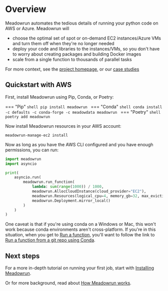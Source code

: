 # Overview

Meadowrun automates the tedious details of running your python code on AWS or Azure.
Meadowrun will

- choose the optimal set of spot or on-demand EC2 instances/Azure VMs and turn them off
  when they're no longer needed
- deploy your code and libraries to the instances/VMs, so you don't have to worry about
  creating packages and building Docker images
- scale from a single function to thousands of parallel tasks

For more context, see the [project homepage](https://meadowrun.io), or our [case
studies](case_studies)
  
## Quickstart with AWS

First, install Meadowrun using Pip, Conda, or Poetry:

=== "Pip"
    ```shell
    pip install meadowrun
    ```
=== "Conda"
    ```shell
    conda install -c defaults -c conda-forge -c meadowdata meadowrun
    ```
=== "Poetry"
    ```shell
    poetry add meadowrun
    ```

Now install Meadowrun resources in your AWS account:

```shell
meadowrun-manage-ec2 install
```

Now as long as you have the AWS CLI configured and you have enough permissions, you can
run:

```python
import meadowrun
import asyncio

print(
    asyncio.run(
        meadowrun.run_function(
            lambda: sum(range(1000)) / 1000,
            meadowrun.AllocCloudInstance(cloud_provider="EC2"),
            meadowrun.Resources(logical_cpu=4, memory_gb=32, max_eviction_rate=15),
            meadowrun.Deployment.mirror_local()
        )
    )
)
```

One caveat is that if you're using conda on a Windows or Mac, this won't work
because conda environments aren't cross-platform. If you're in this situation, when you
get to [Run a function](tutorial/run_function), you'll want to follow the link to [Run
a function from a git repo using Conda](tutorial/run_function_git_conda).

## Next steps

For a more in-depth tutorial on running your first job, start with [Installing
Meadowrun](tutorial/install).

Or for more background, read about [How Meadowrun works](explanation/how_it_works).
